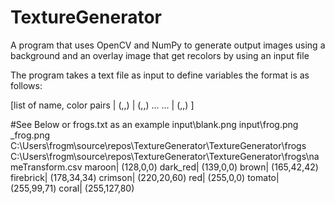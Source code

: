 # TextureGenerator
A program that uses OpenCV and NumPy to generate output images using a background and an overlay image that get recolors by using an input file

The program takes a text file as input to define variables  the format is as follows:

<static background image location>
<intensity map image for colored overlay>
<what to put after the name for the color in the output image>
<the output location for the images>
<the output location for the name transformation csv>
[list of name, color pairs
<name1>| (<red1>,<green1>,<blue1>)
<name2>| (<red2>,<green2>,<blue2>)
...
...
<nameN>| (<redN>,<greenN>,<blueN>)
]

#See Below or frogs.txt as an example
input\blank.png
input\frog.png
_frog.png
C:\Users\frogm\source\repos\TextureGenerator\TextureGenerator\frogs\
C:\Users\frogm\source\repos\TextureGenerator\TextureGenerator\frogs\nameTransform.csv
maroon| (128,0,0)
dark_red| (139,0,0)
brown| (165,42,42)
firebrick| (178,34,34)
crimson| (220,20,60)
red| (255,0,0)
tomato| (255,99,71)
coral| (255,127,80)
